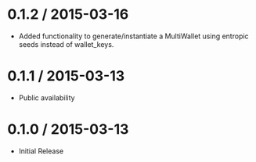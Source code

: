 
0.1.2 / 2015-03-16
==================

  *  Added functionality to generate/instantiate a MultiWallet using entropic seeds instead of wallet_keys.

0.1.1 / 2015-03-13
==================

  * Public availability


0.1.0 / 2015-03-13
==================

  * Initial Release
